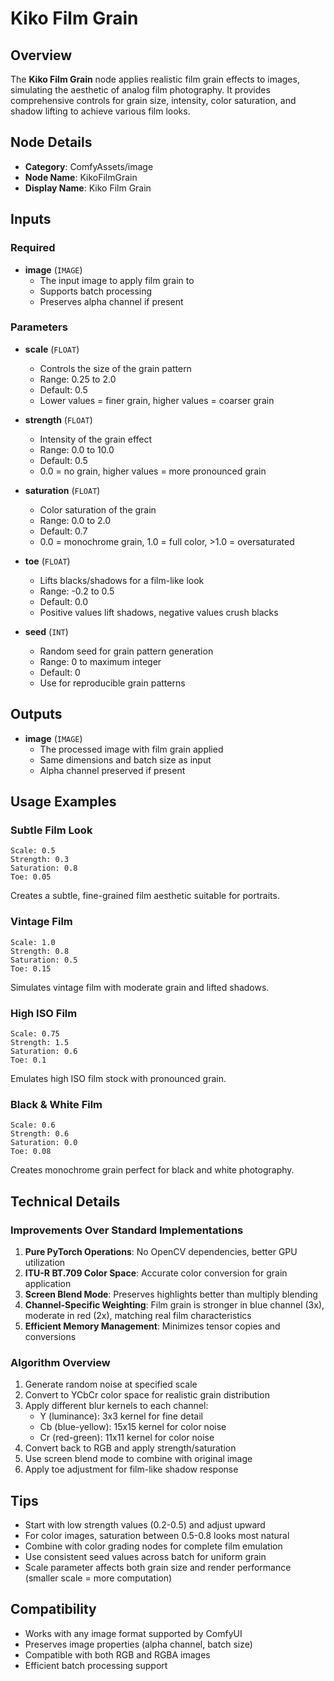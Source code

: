 # Kiko Film Grain

## Overview
The **Kiko Film Grain** node applies realistic film grain effects to images, simulating the aesthetic of analog film photography. It provides comprehensive controls for grain size, intensity, color saturation, and shadow lifting to achieve various film looks.

## Node Details
- **Category**: ComfyAssets/image
- **Node Name**: KikoFilmGrain
- **Display Name**: Kiko Film Grain

## Inputs

### Required
- **image** (`IMAGE`)
  - The input image to apply film grain to
  - Supports batch processing
  - Preserves alpha channel if present

### Parameters
- **scale** (`FLOAT`)
  - Controls the size of the grain pattern
  - Range: 0.25 to 2.0
  - Default: 0.5
  - Lower values = finer grain, higher values = coarser grain

- **strength** (`FLOAT`)
  - Intensity of the grain effect
  - Range: 0.0 to 10.0
  - Default: 0.5
  - 0.0 = no grain, higher values = more pronounced grain

- **saturation** (`FLOAT`)
  - Color saturation of the grain
  - Range: 0.0 to 2.0
  - Default: 0.7
  - 0.0 = monochrome grain, 1.0 = full color, >1.0 = oversaturated

- **toe** (`FLOAT`)
  - Lifts blacks/shadows for a film-like look
  - Range: -0.2 to 0.5
  - Default: 0.0
  - Positive values lift shadows, negative values crush blacks

- **seed** (`INT`)
  - Random seed for grain pattern generation
  - Range: 0 to maximum integer
  - Default: 0
  - Use for reproducible grain patterns

## Outputs
- **image** (`IMAGE`)
  - The processed image with film grain applied
  - Same dimensions and batch size as input
  - Alpha channel preserved if present

## Usage Examples

### Subtle Film Look
```
Scale: 0.5
Strength: 0.3
Saturation: 0.8
Toe: 0.05
```
Creates a subtle, fine-grained film aesthetic suitable for portraits.

### Vintage Film
```
Scale: 1.0
Strength: 0.8
Saturation: 0.5
Toe: 0.15
```
Simulates vintage film with moderate grain and lifted shadows.

### High ISO Film
```
Scale: 0.75
Strength: 1.5
Saturation: 0.6
Toe: 0.1
```
Emulates high ISO film stock with pronounced grain.

### Black & White Film
```
Scale: 0.6
Strength: 0.6
Saturation: 0.0
Toe: 0.08
```
Creates monochrome grain perfect for black and white photography.

## Technical Details

### Improvements Over Standard Implementations
1. **Pure PyTorch Operations**: No OpenCV dependencies, better GPU utilization
2. **ITU-R BT.709 Color Space**: Accurate color conversion for grain application
3. **Screen Blend Mode**: Preserves highlights better than multiply blending
4. **Channel-Specific Weighting**: Film grain is stronger in blue channel (3x), moderate in red (2x), matching real film characteristics
5. **Efficient Memory Management**: Minimizes tensor copies and conversions

### Algorithm Overview
1. Generate random noise at specified scale
2. Convert to YCbCr color space for realistic grain distribution
3. Apply different blur kernels to each channel:
   - Y (luminance): 3x3 kernel for fine detail
   - Cb (blue-yellow): 15x15 kernel for color noise
   - Cr (red-green): 11x11 kernel for color noise
4. Convert back to RGB and apply strength/saturation
5. Use screen blend mode to combine with original image
6. Apply toe adjustment for film-like shadow response

## Tips
- Start with low strength values (0.2-0.5) and adjust upward
- For color images, saturation between 0.5-0.8 looks most natural
- Combine with color grading nodes for complete film emulation
- Use consistent seed values across batch for uniform grain
- Scale parameter affects both grain size and render performance (smaller scale = more computation)

## Compatibility
- Works with any image format supported by ComfyUI
- Preserves image properties (alpha channel, batch size)
- Compatible with both RGB and RGBA images
- Efficient batch processing support